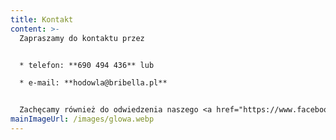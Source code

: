```yaml
---
title: Kontakt
content: >-
  Z﻿apraszamy do kontaktu przez


  * t﻿elefon: **690 494 436** lub

  * e﻿-mail: **hodowla@bribella.pl** 


  Z﻿achęcamy również do odwiedzenia naszego <a href="https://www.facebook.com/BribellaPL" target="_blank">fanpage'a</a>.
mainImageUrl: /images/glowa.webp
---
```

